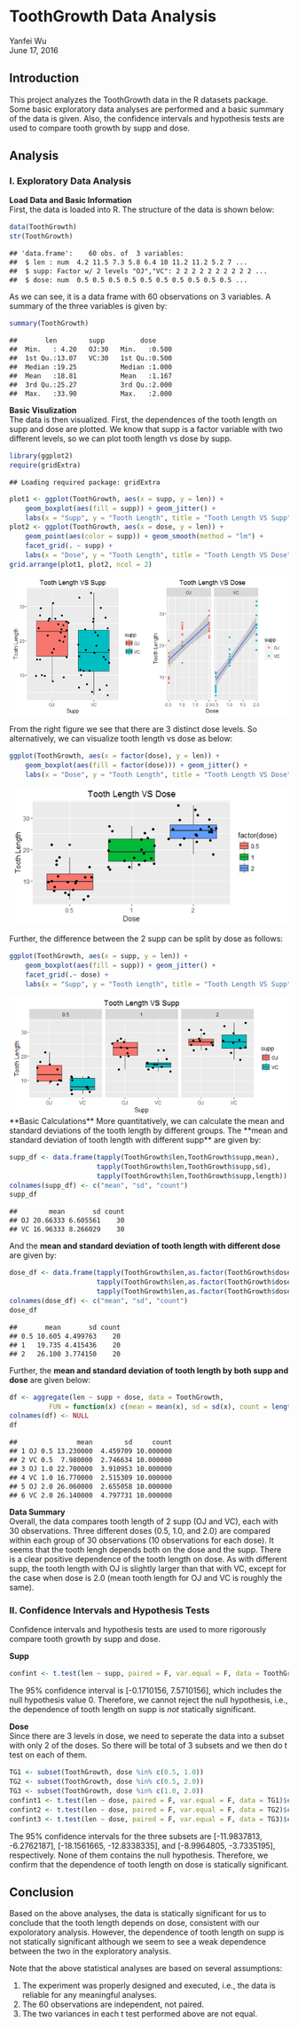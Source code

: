 # ToothGrowth Data Analysis
Yanfei Wu  
June 17, 2016  



## Introduction  
This project analyzes the ToothGrowth data in the R datasets package. Some basic exploratory data analyses are performed and a basic summary of the data is given. Also, the confidence intervals and hypothesis tests are used to compare tooth growth by supp and dose.  

## Analysis  
### I. Exploratory Data Analysis  
**Load Data and Basic Information**  
First, the data is loaded into R. The structure of the data is shown below: 

```r
data(ToothGrowth)
str(ToothGrowth)
```

```
## 'data.frame':	60 obs. of  3 variables:
##  $ len : num  4.2 11.5 7.3 5.8 6.4 10 11.2 11.2 5.2 7 ...
##  $ supp: Factor w/ 2 levels "OJ","VC": 2 2 2 2 2 2 2 2 2 2 ...
##  $ dose: num  0.5 0.5 0.5 0.5 0.5 0.5 0.5 0.5 0.5 0.5 ...
```
As we can see, it is a data frame with 60 observations on 3 variables. A summary of the three variables is given by:  

```r
summary(ToothGrowth)
```

```
##       len        supp         dose      
##  Min.   : 4.20   OJ:30   Min.   :0.500  
##  1st Qu.:13.07   VC:30   1st Qu.:0.500  
##  Median :19.25           Median :1.000  
##  Mean   :18.81           Mean   :1.167  
##  3rd Qu.:25.27           3rd Qu.:2.000  
##  Max.   :33.90           Max.   :2.000
```

**Basic Visulization**  
The data is then visualized. First, the dependences of the tooth length on supp and dose are plotted. We know that supp is a factor variable with two different levels, so we can plot tooth length vs dose by supp.  

```r
library(ggplot2)
require(gridExtra)
```

```
## Loading required package: gridExtra
```

```r
plot1 <- ggplot(ToothGrowth, aes(x = supp, y = len)) +
    geom_boxplot(aes(fill = supp)) + geom_jitter() +
    labs(x = "Supp", y = "Tooth Length", title = "Tooth Length VS Supp")
plot2 <- ggplot(ToothGrowth, aes(x = dose, y = len)) + 
    geom_point(aes(color = supp)) + geom_smooth(method = "lm") +
    facet_grid(. ~ supp) +
    labs(x = "Dose", y = "Tooth Length", title = "Tooth Length VS Dose")
grid.arrange(plot1, plot2, ncol = 2)
```

<img src="ToothGrowth_analysis_files/figure-html/unnamed-chunk-1-1.png" style="display: block; margin: auto;" />

From the right figure we see that there are 3 distinct dose levels. So alternatively, we can visualize tooth length vs dose as below:    

```r
ggplot(ToothGrowth, aes(x = factor(dose), y = len)) + 
    geom_boxplot(aes(fill = factor(dose))) + geom_jitter() +
    labs(x = "Dose", y = "Tooth Length", title = "Tooth Length VS Dose")
```

<img src="ToothGrowth_analysis_files/figure-html/unnamed-chunk-2-1.png" style="display: block; margin: auto;" />

Further, the difference between the 2 supp can be split by dose as follows:   

```r
ggplot(ToothGrowth, aes(x = supp, y = len)) + 
    geom_boxplot(aes(fill = supp)) + geom_jitter() +
    facet_grid(.~ dose) +
    labs(x = "Supp", y = "Tooth Length", title = "Tooth Length VS Supp")
```

<img src="ToothGrowth_analysis_files/figure-html/unnamed-chunk-3-1.png" style="display: block; margin: auto;" />
**Basic Calculations**  
More quantitatively, we can calculate the mean and standard deviations of the tooth length by different groups. The **mean and standard deviation of tooth length with different supp** are given by: 

```r
supp_df <- data.frame(tapply(ToothGrowth$len,ToothGrowth$supp,mean),
                      tapply(ToothGrowth$len,ToothGrowth$supp,sd),
                      tapply(ToothGrowth$len,ToothGrowth$supp,length))
colnames(supp_df) <- c("mean", "sd", "count")
supp_df
```

```
##        mean       sd count
## OJ 20.66333 6.605561    30
## VC 16.96333 8.266029    30
```
And the **mean and standard deviation of tooth length with different dose** are given by:  

```r
dose_df <- data.frame(tapply(ToothGrowth$len,as.factor(ToothGrowth$dose),mean),
                      tapply(ToothGrowth$len,as.factor(ToothGrowth$dose),sd),
                      tapply(ToothGrowth$len,as.factor(ToothGrowth$dose),length))
colnames(dose_df) <- c("mean", "sd", "count")
dose_df
```

```
##       mean       sd count
## 0.5 10.605 4.499763    20
## 1   19.735 4.415436    20
## 2   26.100 3.774150    20
```
Further, the **mean and standard deviation of tooth length by both supp and dose** are given below:

```r
df <- aggregate(len ~ supp + dose, data = ToothGrowth, 
          FUN = function(x) c(mean = mean(x), sd = sd(x), count = length(x)))
colnames(df) <- NULL
df
```

```
##               mean        sd     count
## 1 OJ 0.5 13.230000  4.459709 10.000000
## 2 VC 0.5  7.980000  2.746634 10.000000
## 3 OJ 1.0 22.700000  3.910953 10.000000
## 4 VC 1.0 16.770000  2.515309 10.000000
## 5 OJ 2.0 26.060000  2.655058 10.000000
## 6 VC 2.0 26.140000  4.797731 10.000000
```

**Data Summary**  
Overall, the data compares tooth length of 2 supp (OJ and VC), each with 30 observations. Three different doses (0.5, 1.0, and 2.0) are compared within each group of 30 observations (10 observations for each dose). It seems that the tooth lengh depends both on the dose and the supp. There is a clear positive dependence of the tooth length on dose. As with different supp, the tooth length with OJ is slightly larger than that with VC, except for the case when dose is 2.0 (mean tooth length for OJ and VC is roughly the same).  

### II. Confidence Intervals and Hypothesis Tests   
Confidence intervals and hypothesis tests are used to more rigorously compare tooth growth by supp and dose.  

**Supp**  

```r
confint <- t.test(len ~ supp, paired = F, var.equal = F, data = ToothGrowth)$conf
```
The 95% confidence interval is [-0.1710156, 7.5710156], which includes the null hypothesis value 0. Therefore, we cannot reject the null hypothesis, i.e., the dependence of tooth length on supp is *not* statically significant. 

**Dose**  
Since there are 3 levels in dose, we need to seperate the data into a subset with only 2 of the doses. So there will be total of 3 subsets and we then do t test on each of them.  

```r
TG1 <- subset(ToothGrowth, dose %in% c(0.5, 1.0))
TG2 <- subset(ToothGrowth, dose %in% c(0.5, 2.0))
TG3 <- subset(ToothGrowth, dose %in% c(1.0, 2.0))
confint1 <- t.test(len ~ dose, paired = F, var.equal = F, data = TG1)$conf
confint2 <- t.test(len ~ dose, paired = F, var.equal = F, data = TG2)$conf
confint3 <- t.test(len ~ dose, paired = F, var.equal = F, data = TG3)$conf
```
The 95% confidence intervals for the three subsets are [-11.9837813, -6.2762187], [-18.1561665, -12.8338335], and [-8.9964805, -3.7335195], respectively. None of them contains the null hypothesis. Therefore, we confirm that the dependence of tooth length on dose is statically significant.

## Conclusion  
Based on the above analyses, the data is statically significant for us to conclude that the tooth length depends on dose, consistent with our expoloratory analysis. However, the dependence of tooth length on supp is not statically significant although we seem to see a weak dependence between the two in the exploratory analysis. 

Note that the above statistical analyses are based on several assumptions:  
1. The experiment was properly designed and executed, i.e., the data is reliable for any meaningful analyses.  
2. The 60 observations are independent, not paired.  
3. The two variances in each t test performed above are not equal.  

